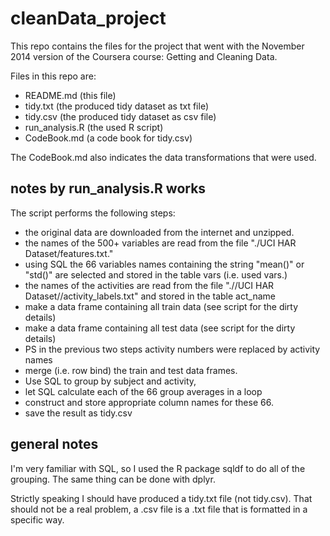 cleanData_project
=================

This repo contains the files for the project that went with the November 2014 version of the Coursera course:  Getting and Cleaning Data.

Files in this repo are:

- README.md  (this file)
- tidy.txt (the produced tidy dataset as txt file)
- tidy.csv (the produced tidy dataset as csv file)
- run_analysis.R (the used R script)
- CodeBook.md (a code book for tidy.csv)

The CodeBook.md also indicates the data transformations that were used.

## notes by run_analysis.R works

The script performs the following steps:

- the original data are downloaded from the internet and unzipped.
- the names of the 500+ variables are read from the file "./UCI HAR Dataset/features.txt."
- using SQL the 66 variables names containing the string "mean()" or "std()" are selected and stored in the table vars (i.e. used vars.)
- the names of the activities are read from the file ".//UCI HAR Dataset//activity_labels.txt" and stored in the table act_name   
- make a data frame containing all train data (see script for the dirty details)
- make a data frame containing all test data (see script for the dirty details)
- PS in the previous two steps activity numbers were replaced by activity names
- merge (i.e. row bind) the train and test data frames.
- Use SQL to group by subject and activity, 
- let SQL calculate each of the 66 group averages in a loop
- construct and store appropriate column names for these 66.
- save the result as tidy.csv   

## general notes

I'm very familiar with SQL, so I used the R package sqldf to do all of the grouping. The same thing can be done with dplyr.

Strictly speaking I should have produced a tidy.txt file (not tidy.csv). That should not be a real problem, a .csv file is a .txt file that is formatted in a specific way.

